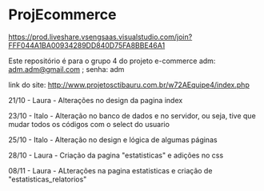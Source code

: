 # ProjEcommerce
https://prod.liveshare.vsengsaas.visualstudio.com/join?FFF044A1BA00934289DD840D75FA8BBE46A1

Este repositório é para o grupo 4 do projeto e-commerce
adm: adm.adm@gmail.com ; senha: adm

link do site: http://www.projetosctibauru.com.br/w72AEquipe4/index.php

21/10 - Laura - Alterações no design da pagina index

23/10 - Italo - Alteração no banco de dados e no servidor, ou seja, tive que mudar todos os códigos com o select do usuario 

25/10 - Italo - Alteração no design e lógica de algumas páginas

28/10 - Laura - Criação da pagina "estatisticas" e adições no css

08/11 - Laura - ALterações na pagina estatisticas e criação de "estatisticas_relatorios"
